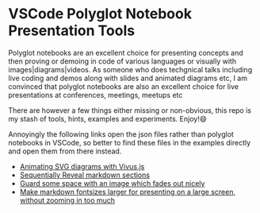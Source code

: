 # VSCode Polyglot Notebook Presentation Tools

Polyglot notebooks are an excellent choice for presenting concepts and then proving or demoing in code of various languages or visually with images|diagrams|videos.
As someone who does techgnical talks including live coding and demos along with slides and animated diagrams etc, I am convinced that polyglot notebooks are also an excellent choice for live presentations at conferences, meetings, meetups etc

There are however a few things either missing or non-obvious, this repo is my stash of tools, hints, examples and experiments. Enjoy!😄

Annoyingly the following links open the json files rather than polyglot notebooks in VSCode, so better to find these files in the examples directly and open them from there instead.

- [Animating SVG diagrams with Vivus.js](examples\animated-svg.ipynb)
- [Sequentially Reveal markdown sections](examples/sequential-reveal.ipynb)
- [Guard some space with an image which fades out nicely](examples\space-with-images.ipynb)
- [Make markdown fontsizes larger for presenting on a large screen, without zooming in too much](examples\make-md-fontsizes-larger.ipynb)